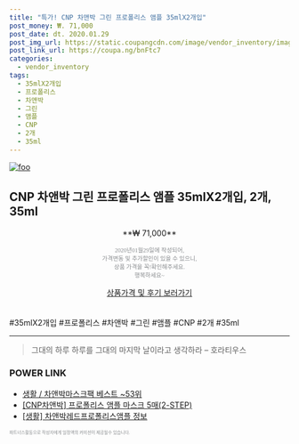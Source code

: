 ```yaml
--- 
title: "특가! CNP 차앤박 그린 프로폴리스 앰플 35mlX2개입" 
post_money: ₩. 71,000 
post_date: dt. 2020.01.29 
post_img_url: https://static.coupangcdn.com/image/vendor_inventory/images/2018/03/30/12/6/9bb1cc9d-450b-4300-8949-6e023ad00f23.jpg 
post_link_url: https://coupa.ng/bnFtc7 
categories: 
  - vendor_inventory 
tags: 
  - 35mlX2개입 
  - 프로폴리스 
  - 차앤박 
  - 그린 
  - 앰플 
  - CNP 
  - 2개 
  - 35ml 
--- 
```

[![foo](https://static.coupangcdn.com/image/vendor_inventory/images/2018/03/30/12/6/9bb1cc9d-450b-4300-8949-6e023ad00f23.jpg)](https://coupa.ng/bnFtc7) 

## CNP 차앤박 그린 프로폴리스 앰플 35mlX2개입, 2개, 35ml 
<p style="text-align: center;">**₩ 71,000**</p> 
<p style="text-align: center;"><span style="color: #898c8f; font-family: Georgia,Times,serif; font-size: 0.75em;">2020년01월29일에 작성되어, <br>가격변동 및 추가할인이 있을 수 있으니,<br> 상품 가격을 꼭!확인해주세요.<br>행복하세요~</span> 
</p>	 
<div markdown="0" style="text-align: center;"><a href="https://coupa.ng/bnFtc7" class="btn btn--success">상품가격 및 후기 보러가기</a></div> 
<br><br> 
  #35mlX2개입 #프로폴리스 #차앤박 #그린 #앰플 #CNP #2개 #35ml 
<hr> 

> 그대의 하루 하루를 그대의 마지막 날이라고 생각하라 – 호라티우스 


### POWER LINK

* <a href="https://blog.naver.com/santokki14/221779954526" target="_blank">생활 / 차앤박마스크팩 베스트 ~53위</a>
* <a href="https://blog.naver.com/fasyy4321/221784789781" target="_blank">[CNP차앤박] 프로폴리스 앰플 마스크 5매(2-STEP)</a>
* <a href="https://blog.naver.com/sakai111/221767112321" target="_blank"> [생활] 차앤박레드프로폴리스앰플 정보 </a>

<span style="color: #898c8f; font-family: Georgia,Times,serif; font-size: 0.55em;">파트너스활동으로 작성자에게 일정액의 커미션이 제공될수 있습니다.</span> 
